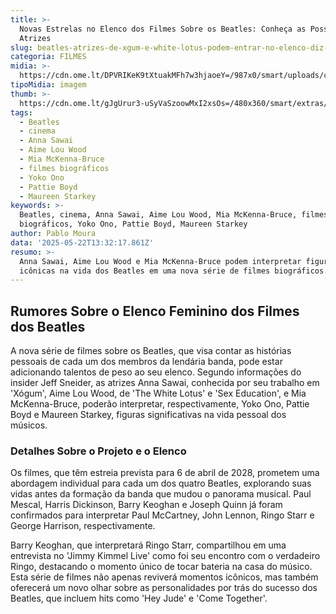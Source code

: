 ```yaml
---
title: >-
  Novas Estrelas no Elenco dos Filmes Sobre os Beatles: Conheça as Possíveis
  Atrizes
slug: beatles-atrizes-de-xgum-e-white-lotus-podem-entrar-no-elenco-diz-jornalista
categoria: FILMES
midia: >-
  https://cdn.ome.lt/DPVRIKeK9tXtuakMFh7w3hjaoeY=/987x0/smart/uploads/conteudo/fotos/GrfjdwRboAQKG4s.jpg
tipoMidia: imagem
thumb: >-
  https://cdn.ome.lt/gJgUrur3-uSyVaSzoowMxI2xsOs=/480x360/smart/extras/conteudos/omelete_THUMB_-_2025-05-22T102214.271.png
tags:
  - Beatles
  - cinema
  - Anna Sawai
  - Aime Lou Wood
  - Mia McKenna-Bruce
  - filmes biográficos
  - Yoko Ono
  - Pattie Boyd
  - Maureen Starkey
keywords: >-
  Beatles, cinema, Anna Sawai, Aime Lou Wood, Mia McKenna-Bruce, filmes
  biográficos, Yoko Ono, Pattie Boyd, Maureen Starkey
author: Pablo Moura
data: '2025-05-22T13:32:17.861Z'
resumo: >-
  Anna Sawai, Aime Lou Wood e Mia McKenna-Bruce podem interpretar figuras
  icônicas na vida dos Beatles em uma nova série de filmes biográficos.
---
```


## Rumores Sobre o Elenco Feminino dos Filmes dos Beatles

A nova série de filmes sobre os Beatles, que visa contar as histórias pessoais de cada um dos membros da lendária banda, pode estar adicionando talentos de peso ao seu elenco. Segundo informações do insider Jeff Sneider, as atrizes Anna Sawai, conhecida por seu trabalho em 'Xógum', Aime Lou Wood, de 'The White Lotus' e 'Sex Education', e Mia McKenna-Bruce, poderão interpretar, respectivamente, Yoko Ono, Pattie Boyd e Maureen Starkey, figuras significativas na vida pessoal dos músicos.

### Detalhes Sobre o Projeto e o Elenco

Os filmes, que têm estreia prevista para 6 de abril de 2028, prometem uma abordagem individual para cada um dos quatro Beatles, explorando suas vidas antes da formação da banda que mudou o panorama musical. Paul Mescal, Harris Dickinson, Barry Keoghan e Joseph Quinn já foram confirmados para interpretar Paul McCartney, John Lennon, Ringo Starr e George Harrison, respectivamente.

Barry Keoghan, que interpretará Ringo Starr, compartilhou em uma entrevista no 'Jimmy Kimmel Live' como foi seu encontro com o verdadeiro Ringo, destacando o momento único de tocar bateria na casa do músico. Esta série de filmes não apenas reviverá momentos icônicos, mas também oferecerá um novo olhar sobre as personalidades por trás do sucesso dos Beatles, que incluem hits como 'Hey Jude' e 'Come Together'.
